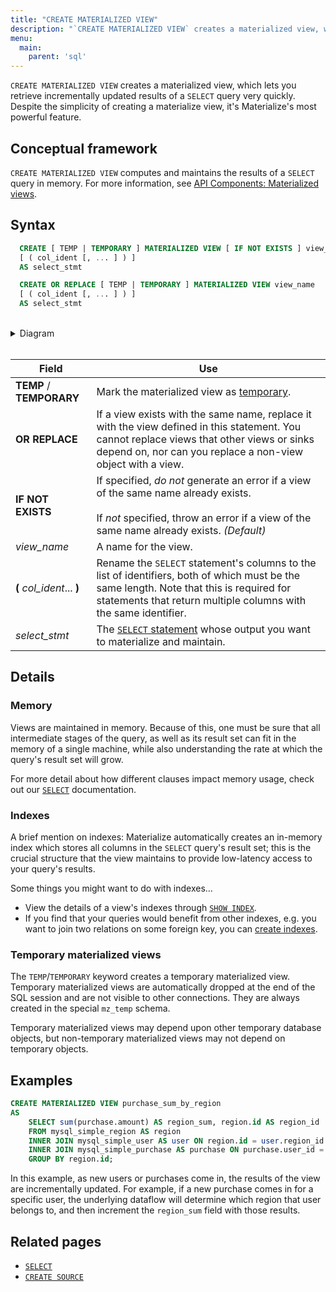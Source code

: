 ```yaml
---
title: "CREATE MATERIALIZED VIEW"
description: "`CREATE MATERIALIZED VIEW` creates a materialized view, which Materialize will incrementally maintain as updates occur to the underlying data."
menu:
  main:
    parent: 'sql'
---
```


`CREATE MATERIALIZED VIEW` creates a materialized view, which lets you retrieve
incrementally updated results of a `SELECT` query very quickly. Despite the
simplicity of creating a materialize view, it's Materialize's most powerful
feature.

## Conceptual framework

`CREATE MATERIALIZED VIEW` computes and maintains the results of a `SELECT`
query in memory. For more information, see [API Components: Materialized views](/overview/api-components#materialized-views).

## Syntax

```sql
  CREATE [ TEMP | TEMPORARY ] MATERIALIZED VIEW [ IF NOT EXISTS ] view_name
  [ ( col_ident [, ... ] ) ]
  AS select_stmt

  CREATE OR REPLACE [ TEMP | TEMPORARY ] MATERIALIZED VIEW view_name
  [ ( col_ident [, ... ] ) ]
  AS select_stmt
```

<br/>
<details>
<summary>Diagram</summary>
<br>

{{< diagram "create-materialized-view.svg" >}}

</details>
<br/>

Field | Use
------|-----
**TEMP** / **TEMPORARY** | Mark the materialized view as [temporary](#temporary-materialized-views).
**OR REPLACE** | If a view exists with the same name, replace it with the view defined in this statement. You cannot replace views that other views or sinks depend on, nor can you replace a non-view object with a view.
**IF NOT EXISTS** | If specified, _do not_ generate an error if a view of the same name already exists. <br/><br/>If _not_ specified, throw an error if a view of the same name already exists. _(Default)_
_view&lowbar;name_ | A name for the view.
**(** _col_ident_... **)** | Rename the `SELECT` statement's columns to the list of identifiers, both of which must be the same length. Note that this is required for statements that return multiple columns with the same identifier.
_select&lowbar;stmt_ | The [`SELECT` statement](../select) whose output you want to materialize and maintain.

## Details

### Memory

Views are maintained in memory. Because of this, one must be sure that all
intermediate stages of the query, as well as its result set can fit in the
memory of a single machine, while also understanding the rate at which the
query's result set will grow.

For more detail about how different clauses impact memory usage, check out our
[`SELECT`](../select) documentation.

### Indexes

A brief mention on indexes: Materialize automatically creates an in-memory index
which stores all columns in the `SELECT` query's result set; this is the crucial
structure that the view maintains to provide low-latency access to your query's
results.

Some things you might want to do with indexes...

- View the details of a view's indexes through [`SHOW INDEX`](../show-index).
- If you find that your queries would benefit from other indexes, e.g. you want
  to join two relations on some foreign key, you can [create
  indexes](../create-index).

### Temporary materialized views

The `TEMP`/`TEMPORARY` keyword creates a temporary materialized view. Temporary
materialized views are automatically dropped at the end of the SQL session and
are not visible to other connections. They are always created in the special `mz_temp`
schema.

Temporary materialized views may depend upon other temporary database objects,
but non-temporary materialized views may not depend on temporary objects.

## Examples

```sql
CREATE MATERIALIZED VIEW purchase_sum_by_region
AS
    SELECT sum(purchase.amount) AS region_sum, region.id AS region_id
    FROM mysql_simple_region AS region
    INNER JOIN mysql_simple_user AS user ON region.id = user.region_id
    INNER JOIN mysql_simple_purchase AS purchase ON purchase.user_id = user.id
    GROUP BY region.id;
```

In this example, as new users or purchases come in, the results of the view are
incrementally updated. For example, if a new purchase comes in for a specific
user, the underlying dataflow will determine which region that user belongs to,
and then increment the `region_sum` field with those results.

## Related pages

- [`SELECT`](../select)
- [`CREATE SOURCE`](../create-source)
